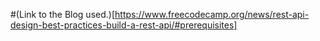 #(Link to the Blog used.)[https://www.freecodecamp.org/news/rest-api-design-best-practices-build-a-rest-api/#prerequisites]